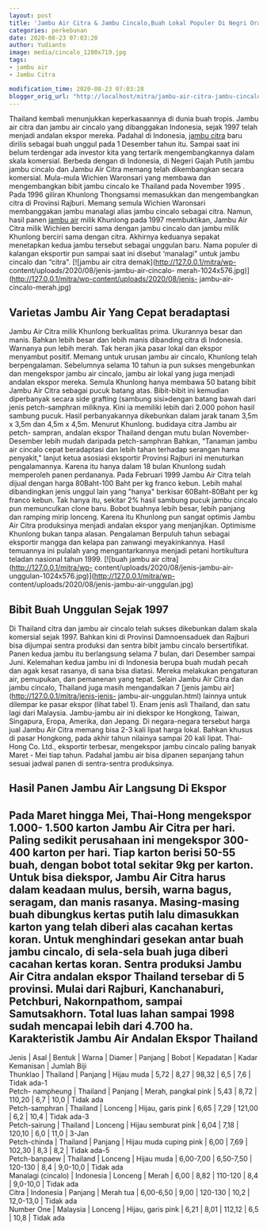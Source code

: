 ```yaml
---
layout: post
title: 'Jambu Air Citra & Jambu Cincalo,Buah Lokal Populer Di Negri Orang'
categories: perkebunan
date: 2020-08-23 07:03:28
author: Yudianto
image: media/cincalo_1280x719.jpg
tags:
- jambu air
- Jambu Citra

modification_time: 2020-08-23 07:03:28
blogger_orig_url: "http://localhost/mitra/jambu-air-citra-jambu-cincalo-buah.html"
---
```


Thailand kembali menunjukkan keperkasaannya di dunia buah tropis. Jambu air
citra dan jambu air cincalo yang dibanggakan Indonesia, sejak 1997 telah
menjadi andalan ekspor mereka. Padahal di Indonesia, [jambu
citra](http://127.0.0.1/mitra/topik/jambu-citra) baru dirilis sebagai buah
unggul pada 1 Desember tahun itu. Sampai saat ini belum terdengar ada investor
kita yang tertarik mengembangkannya dalam skala komersial. Berbeda dengan di
Indonesia, di Negeri Gajah Putih jambu jambu cincalo dan Jambu Air Citra
memang telah dikembangkan secara komersial. Mula-mula Wichien Waronsari yang
membawa dan mengembangkan bibit jambu cincalo ke Thailand pada November 1995 .
Pada 1996 giliran Khunlong Thongsamsi memasukkan dan mengembangkan citra di
Provinsi Rajburi. Memang semula Wichien Waronsari membanggakan jambu manalagi
alias jambu cincalo sebagai citra. Namun, hasil panen [jambu
air](http://127.0.0.1/mitra/topik/jambu-air) milik Khunlong pada 1997
membuktikan, Jambu Air Citra milik Wichien berciri sama dengan jambu cincalo
dan jambu milik Khunlong berciri sama dengan citra. Akhirnya keduanya sepakat
menetapkan kedua jambu tersebut sebagai unggulan baru. Nama populer di
kalangan eksportir pun sampai saat ini disebut ‘manalagi" untuk jambu cincalo
dan “citra". [![jambu air citra demak](http://127.0.0.1/mitra/wp-
content/uploads/2020/08/jenis-jambu-air-cincalo-
merah-1024x576.jpg)](http://127.0.0.1/mitra/wp-content/uploads/2020/08/jenis-
jambu-air-cincalo-merah.jpg)

## Varietas Jambu Air Yang Cepat beradaptasi

Jambu Air Citra milik Khunlong berkualitas prima. Ukurannya besar dan manis.
Bahkan lebih besar dan lebih manis dibanding citra di Indonesia. Warnanya pun
lebih merah. Tak heran jika pasar lokal dan ekspor menyambut positif. Memang
untuk urusan jambu air cincalo, Khunlong telah berpengalaman. Sebelumnya
selama 10 tahun ia pun sukses mengebunkan dan mengekspor jambu air cincalo,
jambu air lokal yang juga menjadi andalan ekspor mereka. Semula Khunlong hanya
membawa 50 batang bibit Jambu Air Citra sebagai pucuk batang atas. Bibit-bibit
ini kemudian diperbanyak secara side grafting (sambung sisi»dengan batang
bawah dari jenis petch-samphran miliknya. Kini ia memiliki lebih dari 2.000
pohon hasil sambung pucuk. Hasil perbanyakannya dikebunkan dalam jarak tanam
3,5m x 3,5m dan 4,5m x 4,5m. Menurut Khunlong. budidaya citra Jambu air petch-
sampran, andalan ekspor Thailand dengan mutu bulan November-Desember lebih
mudah daripada petch-samphran Bahkan, “Tanaman jambu air cincalo cepat
beradaptasi dan lebih tahan terhadap serangan hama penyakit," lanjut ketua
asosiasi eksportir Provinsi Rajburi ini menuturkan pengalamannya. Karena itu
hanya dalam 18 bulan Khunlong sudah memperoleh panen perdananya. Pada Februari
1999 Jambu Air Citra telah dijual dengan harga 80Baht-100 Baht per kg franco
kebun. Lebih mahal dibandingkan jenis unggul lain yang "hanya" berkisar
60Baht-80Baht per kg franco kebun. Tak hanya itu, sekitar 2% hasil sambung
pucuk jambu cincalo pun memunculkan clone baru. Bobot buahnya lebih besar,
lebih panjang dan ramping mirip lonceng. Karena itu Khunlong pun sangat
optimis Jambu Air Citra produksinya menjadi andalan ekspor yang menjanjikan.
Optimisme Khunlong bukan tanpa alasan. Pengalaman Berpuluh tahun sebagai
eksportir mangga dan kelapa pan zanwangi meyakinkannya. Hasil temuannya ini
pulalah yang mengantarkannya menjadi petani hortikultura teladan nasional
tahun 1999. [![buah jambu air citra](http://127.0.0.1/mitra/wp-
content/uploads/2020/08/jenis-jambu-air-
unggulan-1024x576.jpg)](http://127.0.0.1/mitra/wp-
content/uploads/2020/08/jenis-jambu-air-unggulan.jpg)

## Bibit Buah Unggulan Sejak 1997

Di Thailand citra dan jambu air cincalo telah sukses dikebunkan dalam skala
komersial sejak 1997. Bahkan kini di Provinsi Damnoensaduek dan Rajburi bisa
dijumpai sentra produksi dan sentra bibit jambu cincalo bersertifikat. Panen
kedua jambu itu berlangsung selama 7 bulan, dari Desember sampai Juni.
Kelemahan kedua jambu ini di Indonesia berupa buah mudah pecah dan agak kesat
rasanya, di sana bisa diatasi. Mereka melakukan pengaturan air, pemupukan, dan
pemanenan yang tepat. Selain Jambu Air Citra dan jambu cincalo, Thailand juga
masih mengandalkan 7 [jenis jambu air](http://127.0.0.1/mitra/jenis-jenis-
jambu-air-unggulan.html) lainnya untuk dilempar ke pasar ekspor (lihat tabel
1). Enam jenis asli Thailand, dan satu lagi dari Malaysia. Jambu-jambu air ini
diekspor ke Hongkong, Taiwan, Singapura, Eropa, Amerika, dan Jepang. Di
negara-negara tersebut harga jual Jambu Air Citra memang bisa 2-3 kali lipat
harga lokal. Bahkan khusus di pasar Hongkong, pada akhir tahun nilainya sampai
20 kali lipat. Thai-Hong Co. Ltd., eksportir terbesar, mengekspor jambu
cincalo paling banyak Maret - Mei tiap tahun. Padahal jambu air bisa dipanen
sepanjang tahun sesuai jadwal panen di sentra-sentra produksinya.

## Hasil Panen Jambu Air Langsung Di Ekspor

Pada Maret hingga Mei, Thai-Hong mengekspor 1.000- 1.500 karton Jambu Air
Citra per hari. Paling sedikit perusahaan ini mengekspor 300-400 karton per
hari. Tiap karton berisi 50-55 buah, dengan bobot total sekitar 9kg per
karton. Untuk bisa diekspor, Jambu Air Citra harus dalam keadaan mulus,
bersih, warna bagus, seragam, dan manis rasanya. Masing-masing buah dibungkus
kertas putih lalu dimasukkan karton yang telah diberi alas cacahan kertas
koran. Untuk menghindari gesekan antar buah jambu cincalo, di sela-sela buah
juga diberi cacahan kertas koran. Sentra produksi Jambu Air Citra andalan
ekspor Thailand tersebar di 5 provinsi. Mulai dari Rajburi, Kanchanaburi,
Petchburi, Nakornpathom, sampai Samutsakhorn. Total luas lahan sampai 1998
sudah mencapai lebih dari 4.700 ha.   **Karakteristik Jambu Air Andalan Ekspor
Thailand**  
---  
Jenis | Asal | Bentuk | Warna | Diamer | Panjang | Bobot | Kepadatan | Kadar Kemanisan | Jumlah Biji  
Thunklao | Thailand | Panjang | Hijau muda | 5,72 | 8,27 | 98,32 | 6,5 | 7,6 | Tidak ada-1  
Petch- nampheung | Thailand | Panjang | Merah, pangkal pink | 5,43 | 8,72 | 110,20 | 6,7 | 10,0 | Tidak ada  
Petch-samphran | Thailand | Lonceng | Hijau, garis pink | 6,65 | 7,29 | 121,00 | 6,2 | 10,4 | Tidak ada-3  
Petch-sairung | Thailand | Lonceng | Hijau semburat pink | 6,04 | 7,18 | 120,10 | 6,0 | 11,0 | 3-Jan  
Petch-chinda | Thailand | Panjang | Hijau muda cuping pink | 6,00 | 7,69 | 102,30 | 8,3 | 8,2 | Tidak ada-5  
Petch-banpaew | Thailand | Lonceng | Hijau muda | 6,00-7,00 | 6,50-7,50 | 120-130 | 8,4 | 9,0-10,0 | Tidak ada  
Manalagi (cincalo) | Indonesia | Lonceng | Merah | 6,00 | 8,82 | 110-120 | 8,4 | 9,0-10,0 | Tidak ada  
Citra | Indonesia | Panjang | Merah tua | 6,00-6,50 | 9,00 | 120-130 | 10,2 | 12,0-13,0 | Tidak ada  
Number One | Malaysia | Lonceng | Hijau, garis pink | 6,21 | 8,01 | 112,12 | 6,5 | 10,8 | Tidak ada


